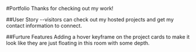 #Portfolio
Thanks for checking out my work!

##User Story
--visitors can check out my hosted projects and get my contact information to connect.

##Furture Features
Adding a hover keyframe on the project cards to make it look like 
they are just floating in this room with some depth.

